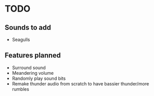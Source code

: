 # TODO
## Sounds to add
+ Seagulls

## Features planned
+ Surround sound
+ Meandering volume
+ Randomly play sound bits
+ Remake thunder audio from scratch to have bassier thunder/more rumbles